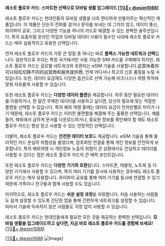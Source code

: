 **레소토 플로우 카드: 스마트한 선택으로 모바일 생활 업그레이드 [[TG💪+ @esim1088](https://t.me/s/esim1088)]**

레소토 플로우 카드는 현대인들의 모바일 생활을 더욱 편리하게 만들어주는 혁신적인 제품입니다. 이 제품은 단순히 전화를 걸거나 문자를 보내는 데 그치지 않고, 데이터 통신, 와이파이 공유, 그리고 다양한 기능을 하나의 카드로 해결할 수 있는 완벽한 솔루션입니다. 특히 요즘처럼 온라인 작업과 모바일 데이터 사용이 필수인 시대에 레소토 플로우 카드는 매우 실용적이고 유용한 선택입니다.

먼저 레소토 플로우 카드의 가장 큰 장점 중 하나는 바로 **플렉스 가능한 네트워크 선택**입니다. 일반적으로 우리는 특정 국가에서만 사용 가능한 SIM 카드를 구매해야 하지만, 레소토 플로우 카드는 글로벌 네트워크와 호환되는 eSIM 기술을 사용합니다.这意味着你可以轻松切换不同的运营商和服务提供商, 언제 어디서나 최고의 신호 품질을 누릴 수 있습니다. 또한, 데이터 요금제도 다양한 옵션으로 선택 가능해 비즈니스나 여행 목적에 맞춰 자유롭게 사용할 수 있습니다.

또한 레소토 플로우 카드는 **다양한 데이터 플랜**을 제공합니다. 하루 동안 필요한 데이터를 이용하거나, 한 달간 무제한 데이터를 사용하고 싶다면, 당신의 필요에 맞는 적절한 플랜을 선택할 수 있습니다. 특히 해외 여행 중에는 데이터 요금이 천차만별로 차이가 나기 때문에, 레소토 플로우 카드는 이러한 불편함을 해결해 주는 훌륭한 선택입니다. 예를 들어, 해외에서 급하게 문서를 다운로드하거나, 중요한 정보를 확인해야 할 때도 레소토 플로우 카드는 항상 믿고 사용할 수 있는 안정적인 선택입니다.

더불어, 레소토 플로우 카드는 **안전한 데이터 보호**도 제공합니다. eSIM 기술을 통해 물리적인 카드 분실의 위험성을 줄였으며, 암호화된 연결을 통해 개인 정보를 안전하게 보호합니다. 특히 해외여행 시 개인정보 노출의 위험이 큰 상황에서도 안심하고 데이터를 사용할 수 있다는 점은 레소토 플로우 카드의 큰 매력 포인트입니다.

또한 레소토 플로우 카드는 **다양한 기기와 호환**됩니다. 스마트폰, 태블릿, 노트북 등 다양한 기기에서 사용할 수 있으며, 특히 여러 기기를 동시에 사용하는 경우에도 레소토 플로우 카드는 매우 유용합니다. 와이파이 공유를 통해 여러 기기를 동시에 연결할 수 있기 때문에 가족이나 친구들과 함께 사용할 수도 있습니다.

마지막으로, 레소토 플로우 카드는 **쉬운 설정 과정**을 자랑합니다. 처음 사용하는 사람들도 쉽게 설정할 수 있도록 간단한 앱을 통해 간편하게 네트워크를 설정할 수 있습니다. 따라서 기술에 익숙하지 않은 사람들도 걱정 없이 사용할 수 있습니다.

레소토 플로우 카드는 현대인들에게 필요한 모든 것을 제공하는 완벽한 선택입니다. **모바일 생활을 업그레이드하고 싶다면, 지금 바로 레소토 플로우 카드를 경험해 보세요!** [[TG💪+ @esim1088](https://t.me/s/esim1088)]

[[TG💪+ @esim1088](https://t.me/s/esim1088) ![Image](https://i.postimg.cc/Y0z9fWf4/image.png)]